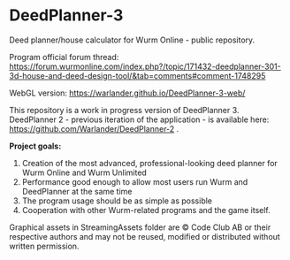 # DeedPlanner-3

Deed planner/house calculator for Wurm Online - public repository.

Program official forum thread: https://forum.wurmonline.com/index.php?/topic/171432-deedplanner-301-3d-house-and-deed-design-tool/&tab=comments#comment-1748295

WebGL version: https://warlander.github.io/DeedPlanner-3-web/

This repository is a work in progress version of DeedPlanner 3. DeedPlanner 2 - previous iteration of the application - is available here: https://github.com/Warlander/DeedPlanner-2 .

<b>Project goals:</b><br>
1. Creation of the most advanced, professional-looking deed planner for Wurm Online and Wurm Unlimited<br>
2. Performance good enough to allow most users run Wurm and DeedPlanner at the same time
3. The program usage should be as simple as possible<br>
4. Cooperation with other Wurm-related programs and the game itself.

Graphical assets in StreamingAssets folder are © Code Club AB or their respective authors and may not be reused, modified or distributed without written permission.
